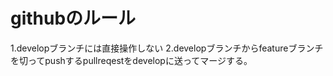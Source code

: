 # githubのルール

1.developブランチには直接操作しない
2.developブランチからfeatureブランチを切ってpushするpullreqestをdevelopに送ってマージする。

